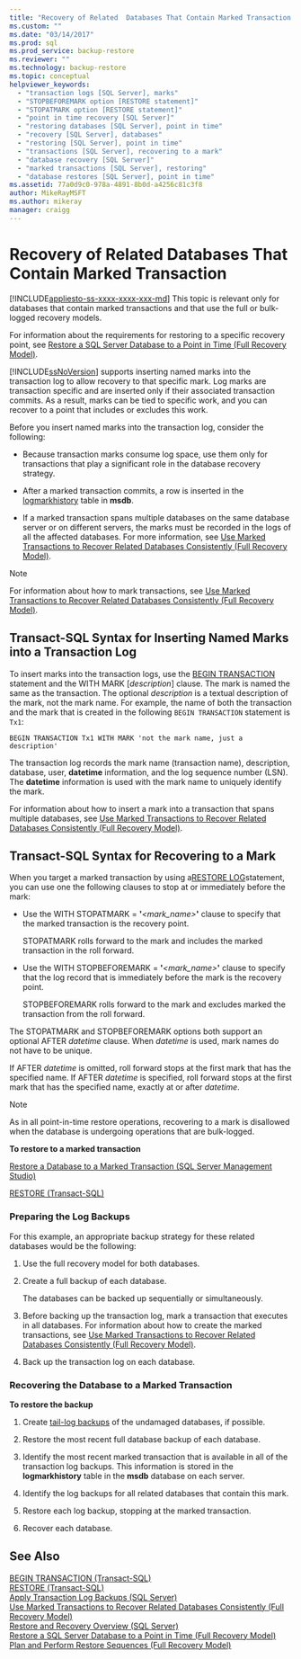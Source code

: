 ```yaml
---
title: "Recovery of Related  Databases That Contain Marked Transaction | Microsoft Docs"
ms.custom: ""
ms.date: "03/14/2017"
ms.prod: sql
ms.prod_service: backup-restore
ms.reviewer: ""
ms.technology: backup-restore
ms.topic: conceptual
helpviewer_keywords: 
  - "transaction logs [SQL Server], marks"
  - "STOPBEFOREMARK option [RESTORE statement]"
  - "STOPATMARK option [RESTORE statement]"
  - "point in time recovery [SQL Server]"
  - "restoring databases [SQL Server], point in time"
  - "recovery [SQL Server], databases"
  - "restoring [SQL Server], point in time"
  - "transactions [SQL Server], recovering to a mark"
  - "database recovery [SQL Server]"
  - "marked transactions [SQL Server], restoring"
  - "database restores [SQL Server], point in time"
ms.assetid: 77a0d9c0-978a-4891-8b0d-a4256c81c3f8
author: MikeRayMSFT
ms.author: mikeray
manager: craigg
---
```

# Recovery of Related  Databases That Contain Marked Transaction
[!INCLUDE[appliesto-ss-xxxx-xxxx-xxx-md](../../includes/appliesto-ss-xxxx-xxxx-xxx-md.md)]
  This topic is relevant only for databases that contain marked transactions and that use the full or bulk-logged recovery models.  
  
 For information about the requirements for restoring to a specific recovery point, see [Restore a SQL Server Database to a Point in Time &#40;Full Recovery Model&#41;](../../relational-databases/backup-restore/restore-a-sql-server-database-to-a-point-in-time-full-recovery-model.md).  
  
 [!INCLUDE[ssNoVersion](../../includes/ssnoversion-md.md)] supports inserting named marks into the transaction log to allow recovery to that specific mark. Log marks are transaction specific and are inserted only if their associated transaction commits. As a result, marks can be tied to specific work, and you can recover to a point that includes or excludes this work.  
  
 Before you insert named marks into the transaction log, consider the following:  
  
-   Because transaction marks consume log space, use them only for transactions that play a significant role in the database recovery strategy.  
  
-   After a marked transaction commits, a row is inserted in the [logmarkhistory](../../relational-databases/system-tables/logmarkhistory-transact-sql.md) table in **msdb**.  
  
-   If a marked transaction spans multiple databases on the same database server or on different servers, the marks must be recorded in the logs of all the affected databases. For more information, see [Use Marked Transactions to Recover Related Databases Consistently &#40;Full Recovery Model&#41;](../../relational-databases/backup-restore/use-marked-transactions-to-recover-related-databases-consistently.md).  
  
> [!NOTE]  
>  For information about how to mark transactions, see [Use Marked Transactions to Recover Related Databases Consistently &#40;Full Recovery Model&#41;](../../relational-databases/backup-restore/use-marked-transactions-to-recover-related-databases-consistently.md).  
  
## Transact-SQL Syntax for Inserting Named Marks into a Transaction Log  
 To insert marks into the transaction logs, use the [BEGIN TRANSACTION](../../t-sql/language-elements/begin-transaction-transact-sql.md) statement and the WITH MARK [*description*] clause. The mark is named the same as the transaction. The optional *description* is a textual description of the mark, not the mark name. For example, the name of both the transaction and the mark that is created in the following `BEGIN TRANSACTION` statement is `Tx1`:  
  
```wmimof  
BEGIN TRANSACTION Tx1 WITH MARK 'not the mark name, just a description'    
```  
  
 The transaction log records the mark name (transaction name), description, database, user, **datetime** information, and the log sequence number (LSN). The **datetime** information is used with the mark name to uniquely identify the mark.  
  
 For information about how to insert a mark into a transaction that spans multiple databases, see [Use Marked Transactions to Recover Related Databases Consistently &#40;Full Recovery Model&#41;](../../relational-databases/backup-restore/use-marked-transactions-to-recover-related-databases-consistently.md).  
  
## Transact-SQL Syntax for Recovering to a Mark  
 When you target a marked transaction by using a[RESTORE LOG](../../t-sql/statements/restore-statements-transact-sql.md)statement, you can use one the following clauses to stop at or immediately before the mark:  
  
-   Use the WITH STOPATMARK = **'***<mark_name>***'** clause to specify that the marked transaction is the recovery point.  
  
     STOPATMARK rolls forward to the mark and includes the marked transaction in the roll forward.  
  
-   Use the WITH STOPBEFOREMARK = **'***<mark_name>***'** clause to specify that the log record that is immediately before the mark is the recovery point.  
  
     STOPBEFOREMARK rolls forward to the mark and excludes marked the transaction from the roll forward.  
  
 The STOPATMARK and STOPBEFOREMARK options both support an optional AFTER *datetime* clause. When *datetime* is used, mark names do not have to be unique.  
  
 If AFTER *datetime* is omitted, roll forward stops at the first mark that has the specified name. If AFTER *datetime* is specified, roll forward stops at the first mark that has the specified name, exactly at or after *datetime*.  
  
> [!NOTE]  
>  As in all point-in-time restore operations, recovering to a mark is disallowed when the database is undergoing operations that are bulk-logged.  
  
 **To restore to a marked transaction**  
  
 [Restore a Database to a Marked Transaction &#40;SQL Server Management Studio&#41;](../../relational-databases/backup-restore/restore-a-database-to-a-marked-transaction-sql-server-management-studio.md)  
  
 [RESTORE &#40;Transact-SQL&#41;](../../t-sql/statements/restore-statements-transact-sql.md)  
  
### Preparing the Log Backups  
 For this example, an appropriate backup strategy for these related databases would be the following:  
  
1.  Use the full recovery model for both databases.  
  
2.  Create a full backup of each database.  
  
     The databases can be backed up sequentially or simultaneously.  
  
3.  Before backing up the transaction log, mark a transaction that executes in all databases. For information about how to create the marked transactions, see [Use Marked Transactions to Recover Related Databases Consistently &#40;Full Recovery Model&#41;](../../relational-databases/backup-restore/use-marked-transactions-to-recover-related-databases-consistently.md).  
  
4.  Back up the transaction log on each database.  
  
### Recovering the Database to a Marked Transaction  
 **To restore the backup**  
  
1.  Create [tail-log backups](../../relational-databases/backup-restore/tail-log-backups-sql-server.md) of the undamaged databases, if possible.  
  
2.  Restore the most recent full database backup of each database.  
  
3.  Identify the most recent marked transaction that is available in all of the transaction log backups. This information is stored in the **logmarkhistory** table in the **msdb** database on each server.  
  
4.  Identify the log backups for all related databases that contain this mark.  
  
5.  Restore each log backup, stopping at the marked transaction.  
  
6.  Recover each database.  
  
## See Also  
 [BEGIN TRANSACTION &#40;Transact-SQL&#41;](../../t-sql/language-elements/begin-transaction-transact-sql.md)   
 [RESTORE &#40;Transact-SQL&#41;](../../t-sql/statements/restore-statements-transact-sql.md)   
 [Apply Transaction Log Backups &#40;SQL Server&#41;](../../relational-databases/backup-restore/apply-transaction-log-backups-sql-server.md)   
 [Use Marked Transactions to Recover Related Databases Consistently &#40;Full Recovery Model&#41;](../../relational-databases/backup-restore/use-marked-transactions-to-recover-related-databases-consistently.md)   
 [Restore and Recovery Overview &#40;SQL Server&#41;](../../relational-databases/backup-restore/restore-and-recovery-overview-sql-server.md)   
 [Restore a SQL Server Database to a Point in Time &#40;Full Recovery Model&#41;](../../relational-databases/backup-restore/restore-a-sql-server-database-to-a-point-in-time-full-recovery-model.md)   
 [Plan and Perform Restore Sequences &#40;Full Recovery Model&#41;](../../relational-databases/backup-restore/plan-and-perform-restore-sequences-full-recovery-model.md)  
  
  
